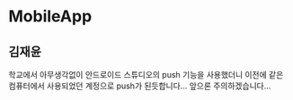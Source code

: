 # MobileApp

## 김재윤
학교에서 아무생각없이 안드로이드 스튜디오의 push 기능을 사용했더니 이전에 같은 컴퓨터에서 사용되었던 계정으로 push가 된듯합니다... 앞으론 주의하겠습니다...
